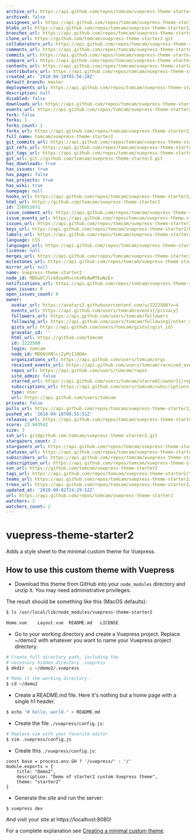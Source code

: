 ```yaml
---
archive_url: https://api.github.com/repos/tomcam/vuepress-theme-starter2/{archive_format}{/ref}
archived: false
assignees_url: https://api.github.com/repos/tomcam/vuepress-theme-starter2/assignees{/user}
blobs_url: https://api.github.com/repos/tomcam/vuepress-theme-starter2/git/blobs{/sha}
branches_url: https://api.github.com/repos/tomcam/vuepress-theme-starter2/branches{/branch}
clone_url: https://github.com/tomcam/vuepress-theme-starter2.git
collaborators_url: https://api.github.com/repos/tomcam/vuepress-theme-starter2/collaborators{/collaborator}
comments_url: https://api.github.com/repos/tomcam/vuepress-theme-starter2/comments{/number}
commits_url: https://api.github.com/repos/tomcam/vuepress-theme-starter2/commits{/sha}
compare_url: https://api.github.com/repos/tomcam/vuepress-theme-starter2/compare/{base}...{head}
contents_url: https://api.github.com/repos/tomcam/vuepress-theme-starter2/contents/{+path}
contributors_url: https://api.github.com/repos/tomcam/vuepress-theme-starter2/contributors
created_at: '2018-04-18T05:56:28Z'
default_branch: master
deployments_url: https://api.github.com/repos/tomcam/vuepress-theme-starter2/deployments
description: null
disabled: false
downloads_url: https://api.github.com/repos/tomcam/vuepress-theme-starter2/downloads
events_url: https://api.github.com/repos/tomcam/vuepress-theme-starter2/events
fork: false
forks: 1
forks_count: 1
forks_url: https://api.github.com/repos/tomcam/vuepress-theme-starter2/forks
full_name: tomcam/vuepress-theme-starter2
git_commits_url: https://api.github.com/repos/tomcam/vuepress-theme-starter2/git/commits{/sha}
git_refs_url: https://api.github.com/repos/tomcam/vuepress-theme-starter2/git/refs{/sha}
git_tags_url: https://api.github.com/repos/tomcam/vuepress-theme-starter2/git/tags{/sha}
git_url: git://github.com/tomcam/vuepress-theme-starter2.git
has_downloads: true
has_issues: true
has_pages: false
has_projects: true
has_wiki: true
homepage: null
hooks_url: https://api.github.com/repos/tomcam/vuepress-theme-starter2/hooks
html_url: https://github.com/tomcam/vuepress-theme-starter2
id: 130011071
issue_comment_url: https://api.github.com/repos/tomcam/vuepress-theme-starter2/issues/comments{/number}
issue_events_url: https://api.github.com/repos/tomcam/vuepress-theme-starter2/issues/events{/number}
issues_url: https://api.github.com/repos/tomcam/vuepress-theme-starter2/issues{/number}
keys_url: https://api.github.com/repos/tomcam/vuepress-theme-starter2/keys{/key_id}
labels_url: https://api.github.com/repos/tomcam/vuepress-theme-starter2/labels{/name}
language: CSS
languages_url: https://api.github.com/repos/tomcam/vuepress-theme-starter2/languages
license: null
merges_url: https://api.github.com/repos/tomcam/vuepress-theme-starter2/merges
milestones_url: https://api.github.com/repos/tomcam/vuepress-theme-starter2/milestones{/number}
mirror_url: null
name: vuepress-theme-starter2
node_id: MDEwOlJlcG9zaXRvcnkxMzAwMTEwNzE=
notifications_url: https://api.github.com/repos/tomcam/vuepress-theme-starter2/notifications{?since,all,participating}
open_issues: 0
open_issues_count: 0
owner:
  avatar_url: https://avatars2.githubusercontent.com/u/2222580?v=4
  events_url: https://api.github.com/users/tomcam/events{/privacy}
  followers_url: https://api.github.com/users/tomcam/followers
  following_url: https://api.github.com/users/tomcam/following{/other_user}
  gists_url: https://api.github.com/users/tomcam/gists{/gist_id}
  gravatar_id: ''
  html_url: https://github.com/tomcam
  id: 2222580
  login: tomcam
  node_id: MDQ6VXNlcjIyMjI1ODA=
  organizations_url: https://api.github.com/users/tomcam/orgs
  received_events_url: https://api.github.com/users/tomcam/received_events
  repos_url: https://api.github.com/users/tomcam/repos
  site_admin: false
  starred_url: https://api.github.com/users/tomcam/starred{/owner}{/repo}
  subscriptions_url: https://api.github.com/users/tomcam/subscriptions
  type: User
  url: https://api.github.com/users/tomcam
private: false
pulls_url: https://api.github.com/repos/tomcam/vuepress-theme-starter2/pulls{/number}
pushed_at: '2018-04-18T08:55:51Z'
releases_url: https://api.github.com/repos/tomcam/vuepress-theme-starter2/releases{/id}
score: 23.943542
size: 3
ssh_url: git@github.com:tomcam/vuepress-theme-starter2.git
stargazers_count: 2
stargazers_url: https://api.github.com/repos/tomcam/vuepress-theme-starter2/stargazers
statuses_url: https://api.github.com/repos/tomcam/vuepress-theme-starter2/statuses/{sha}
subscribers_url: https://api.github.com/repos/tomcam/vuepress-theme-starter2/subscribers
subscription_url: https://api.github.com/repos/tomcam/vuepress-theme-starter2/subscription
svn_url: https://github.com/tomcam/vuepress-theme-starter2
tags_url: https://api.github.com/repos/tomcam/vuepress-theme-starter2/tags
teams_url: https://api.github.com/repos/tomcam/vuepress-theme-starter2/teams
trees_url: https://api.github.com/repos/tomcam/vuepress-theme-starter2/git/trees{/sha}
updated_at: '2019-09-02T14:29:52Z'
url: https://api.github.com/repos/tomcam/vuepress-theme-starter2
watchers: 2
watchers_count: 2
---
```


# vuepress-theme-starter2

Adds a style sheet to the minimal custom theme for Vuepress. 

## How to use this custom theme with Vuepress

* Download this theme from GitHub into your `node_modules` directory and unzip it. You may need administrative privileges.

The result should be something like this (MacOS defaults):

```bash
$ ls /usr/local/lib/node_modules/vuepress-theme-starter2

Home.vue	Layout.vue	README.md	LICENSE
```

* Go to your working directory and create a Vuepress project. Replace ~/demo2 with whatever
you want to name your Vuepress project directory.

```bash
# Create full directory path, including the
# necessary hidden directory .vuepress
$ mkdir -p ~/demo2/.vuepress

# Make it the working directory.
$ cd ~/demo2
```
* Create a README.md file. Here it's nothing but a home page with a single h1 header.

```bash
$ echo "# hello, world." > README.md
```

* Create the file `./vuepress/config.js`:

```bash
# Replace vim with your favorite editor 
$ vim .vuepress/config.js
```

* Create this `./vuepress/config.js`:

```
const base = process.env.GH ? '/vuepress/' : '/'
module.exports = {
    title: "Demo2",
    description: "Demo of starter2 custom Vuepress theme",
    theme: "starter2"
}
```

* Generate the site and run the server:

```
$ vuepress dev
```

And visit your site at https://localhost:8080!

For a complete explanation see [Creating a minimal custom theme](http://vuepressbook.com/custom2.html).

